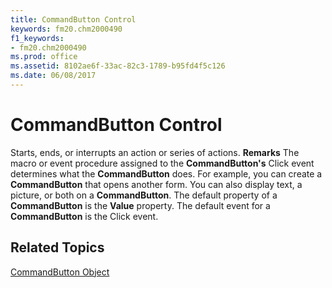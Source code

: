 ```yaml
---
title: CommandButton Control
keywords: fm20.chm2000490
f1_keywords:
- fm20.chm2000490
ms.prod: office
ms.assetid: 8102ae6f-33ac-82c3-1789-b95fd4f5c126
ms.date: 06/08/2017
---
```



# CommandButton Control



Starts, ends, or interrupts an action or series of actions.
 **Remarks**
The macro or event procedure assigned to the **CommandButton's** Click event determines what the **CommandButton** does. For example, you can create a **CommandButton** that opens another form. You can also display text, a picture, or both on a **CommandButton**.
The default property of a **CommandButton** is the **Value** property.
The default event for a **CommandButton** is the Click event.

## Related Topics

[CommandButton Object](http://msdn.microsoft.com/library/9d629837-e86c-4534-a44b-9f7579aca12c%28Office.15%29.aspx)


